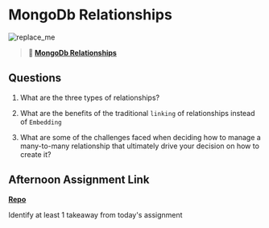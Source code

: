 # MongoDb Relationships

![replace_me](https://codeworks.blob.core.windows.net/public/assets/img/illustrations/placeholder.svg)

> **📖 [MongoDb Relationships](https://codeworksacademy.com/fs-student-guide/resources/wk5/02-Relationships)**

## Questions

1. What are the three types of relationships?

2. What are the benefits of the traditional `linking` of relationships instead of `Embedding`

3. What are some of the challenges faced when deciding how to manage a many-to-many relationship that ultimately drive your decision on how to create it?

## Afternoon Assignment Link

**[Repo](https://github.com/Luke-Yost/<ASSIGNMENT_REPO>)**

Identify at least 1 takeaway from today's assignment
